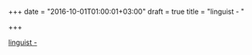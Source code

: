 +++
date = "2016-10-01T01:00:01+03:00"
draft = true
title = "linguist -  "

+++

<p><a href="https://t.co/xXp5fqYVJB">linguist -  </a></p>
